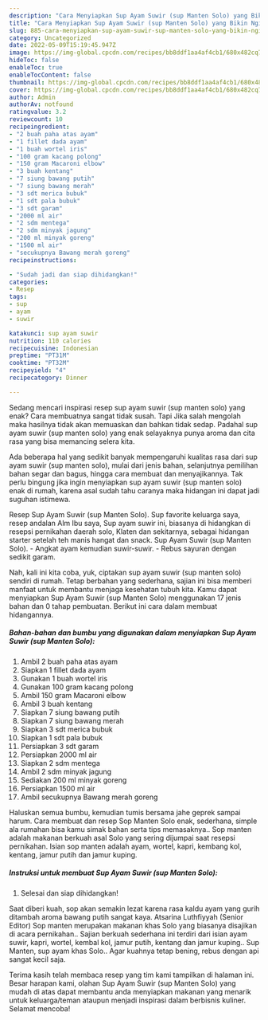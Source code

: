 ```yaml
---
description: "Cara Menyiapkan Sup Ayam Suwir (sup Manten Solo) yang Bikin Ngiler"
title: "Cara Menyiapkan Sup Ayam Suwir (sup Manten Solo) yang Bikin Ngiler"
slug: 885-cara-menyiapkan-sup-ayam-suwir-sup-manten-solo-yang-bikin-ngiler
category: Uncategorized
date: 2022-05-09T15:19:45.947Z
image: https://img-global.cpcdn.com/recipes/bb8ddf1aa4af4cb1/680x482cq70/sup-ayam-suwir-sup-manten-solo-foto-resep-utama.jpg
hideToc: false
enableToc: true
enableTocContent: false
thumbnail: https://img-global.cpcdn.com/recipes/bb8ddf1aa4af4cb1/680x482cq70/sup-ayam-suwir-sup-manten-solo-foto-resep-utama.jpg
cover: https://img-global.cpcdn.com/recipes/bb8ddf1aa4af4cb1/680x482cq70/sup-ayam-suwir-sup-manten-solo-foto-resep-utama.jpg
author: Admin
authorAv: notfound
ratingvalue: 3.2
reviewcount: 10
recipeingredient:
- "2 buah paha atas ayam"
- "1 fillet dada ayam"
- "1 buah wortel iris"
- "100 gram kacang polong"
- "150 gram Macaroni elbow"
- "3 buah kentang"
- "7 siung bawang putih"
- "7 siung bawang merah"
- "3 sdt merica bubuk"
- "1 sdt pala bubuk"
- "3 sdt garam"
- "2000 ml air"
- "2 sdm mentega"
- "2 sdm minyak jagung"
- "200 ml minyak goreng"
- "1500 ml air"
- "secukupnya Bawang merah goreng"
recipeinstructions:

- "Sudah jadi dan siap dihidangkan!"
categories:
- Resep
tags:
- sup
- ayam
- suwir

katakunci: sup ayam suwir 
nutrition: 110 calories
recipecuisine: Indonesian
preptime: "PT31M"
cooktime: "PT32M"
recipeyield: "4"
recipecategory: Dinner

---
```



Sedang mencari inspirasi resep sup ayam suwir (sup manten solo) yang enak? Cara membuatnya sangat tidak susah. Tapi Jika salah mengolah maka hasilnya tidak akan memuaskan dan bahkan tidak sedap. Padahal sup ayam suwir (sup manten solo) yang enak selayaknya punya aroma dan cita rasa yang bisa memancing selera kita.


Ada beberapa hal yang sedikit banyak mempengaruhi kualitas rasa dari sup ayam suwir (sup manten solo), mulai dari jenis bahan, selanjutnya pemilihan bahan segar dan bagus, hingga cara membuat dan menyajikannya. Tak perlu bingung jika ingin menyiapkan sup ayam suwir (sup manten solo) enak di rumah, karena asal sudah tahu caranya maka hidangan ini dapat jadi suguhan istimewa.

Resep Sup Ayam Suwir (sup Manten Solo). Sup favorite keluarga saya, resep andalan Alm Ibu saya, Sup ayam suwir ini, biasanya di hidangkan di resepsi pernikahan daerah solo, Klaten dan sekitarnya, sebagai hidangan starter setelah teh manis hangat dan snack. Sup Ayam Suwir (sup Manten Solo). - Angkat ayam kemudian suwir-suwir. - Rebus sayuran dengan sedikit garam.


Nah, kali ini kita coba, yuk, ciptakan sup ayam suwir (sup manten solo) sendiri di rumah. Tetap berbahan yang sederhana, sajian ini bisa memberi manfaat untuk membantu menjaga kesehatan tubuh kita. Kamu dapat menyiapkan Sup Ayam Suwir (sup Manten Solo) menggunakan 17 jenis bahan dan 0 tahap pembuatan. Berikut ini cara dalam membuat hidangannya.

<!--inarticleads1-->

##### Bahan-bahan dan bumbu yang digunakan dalam menyiapkan Sup Ayam Suwir (sup Manten Solo):

1. Ambil 2 buah paha atas ayam
1. Siapkan 1 fillet dada ayam
1. Gunakan 1 buah wortel iris
1. Gunakan 100 gram kacang polong
1. Ambil 150 gram Macaroni elbow
1. Ambil 3 buah kentang
1. Siapkan 7 siung bawang putih
1. Siapkan 7 siung bawang merah
1. Siapkan 3 sdt merica bubuk
1. Siapkan 1 sdt pala bubuk
1. Persiapkan 3 sdt garam
1. Persiapkan 2000 ml air
1. Siapkan 2 sdm mentega
1. Ambil 2 sdm minyak jagung
1. Sediakan 200 ml minyak goreng
1. Persiapkan 1500 ml air
1. Ambil secukupnya Bawang merah goreng


Haluskan semua bumbu, kemudian tumis bersama jahe geprek sampai harum. Cara membuat dan resep Sop Manten Solo enak, sederhana, simple ala rumahan bisa kamu simak bahan serta tips memasaknya.. Sop manten adalah makanan berkuah asal Solo yang sering dijumpai saat resepsi pernikahan. Isian sop manten adalah ayam, wortel, kapri, kembang kol, kentang, jamur putih dan jamur kuping. 

<!--inarticleads2-->

##### Instruksi untuk membuat Sup Ayam Suwir (sup Manten Solo):


1. Selesai dan siap dihidangkan!

Saat diberi kuah, sop akan semakin lezat karena rasa kaldu ayam yang gurih ditambah aroma bawang putih sangat kaya. Atsarina Luthfiyyah (Senior Editor) Sop manten merupakan makanan khas Solo yang biasanya disajikan di acara pernikahan.. Sajian berkuah sederhana ini terdiri dari isian ayam suwir, kapri, wortel, kembal kol, jamur putih, kentang dan jamur kuping.. Sup Manten, sup ayam khas Solo.. Agar kuahnya tetap bening, rebus dengan api sangat kecil saja. 

Terima kasih telah membaca resep yang tim kami tampilkan di halaman ini. Besar harapan kami, olahan Sup Ayam Suwir (sup Manten Solo) yang mudah di atas dapat membantu anda menyiapkan makanan yang menarik untuk keluarga/teman ataupun menjadi inspirasi dalam berbisnis kuliner. Selamat mencoba!
